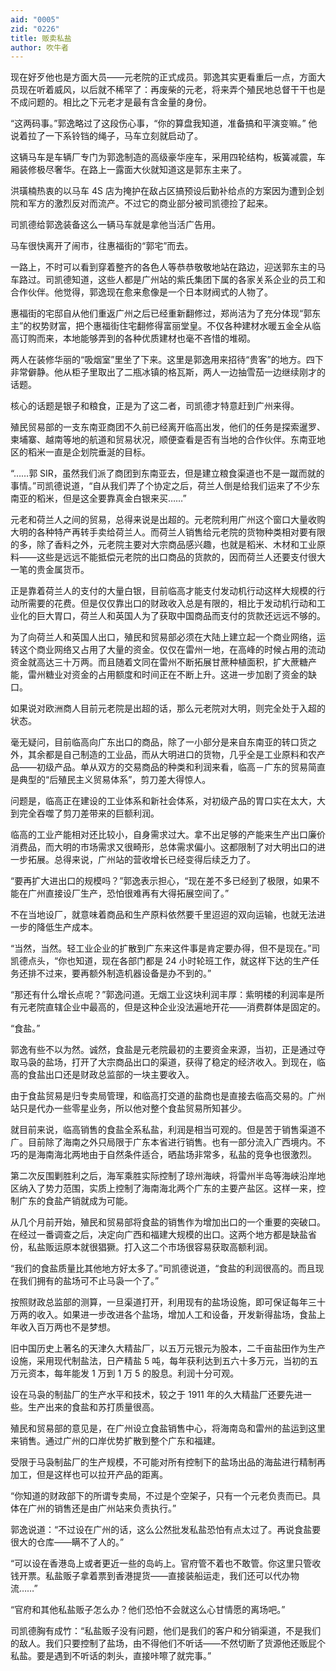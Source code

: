 ```yaml
---
aid: "0005"
zid: "0226"
title: 贩卖私盐
author: 吹牛者
---
```


现在好歹他也是方面大员——元老院的正式成员。郭逸其实更看重后一点，方面大员现在听着威风，以后就不稀罕了：再废柴的元老，将来弄个殖民地总督干干也是不成问题的。相比之下元老才是最有含金量的身份。

“这两码事。”郭逸略过了这段伤心事，“你的算盘我知道，准备搞和平演变嘛。” 他说着拉了一下系铃铛的绳子，马车立刻就启动了。

这辆马车是车辆厂专门为郭逸制造的高级豪华座车，采用四轮结构，板簧减震，车厢装修极尽奢华。在路上一露面大伙就知道这是郭东主来了。

洪璜楠热衷的以马车 4S 店为掩护在敌占区搞预设后勤补给点的方案因为遭到企划院和军方的激烈反对而流产。不过它的商业部分被司凯德捡了起来。

司凯德给郭逸装备这么一辆马车就是拿他当活广告用。

马车很快离开了闹市，往惠福街的“郭宅”而去。

一路上，不时可以看到穿着整齐的各色人等恭恭敬敬地站在路边，迎送郭东主的马车路过。司凯德知道，这些人都是广州站的紫氏集团下属的各家关系企业的员工和合作伙伴。他觉得，郭逸现在愈来愈像是一个日本财阀式的人物了。

惠福街的宅邸自从他们重返广州之后已经重新翻修过，郑尚洁为了充分体现“郭东主”的权势财富，把个惠福街住宅翻修得富丽堂皇。不仅各种建材水暖五金全从临高订购而来，本地能够弄到的各种优质建材也毫不吝惜的堆砌。

两人在装修华丽的“吸烟室”里坐了下来。这里是郭逸用来招待“贵客”的地方。四下非常僻静。他从柜子里取出了二瓶冰镇的格瓦斯，两人一边抽雪茄一边继续刚才的话题。

核心的话题是银子和粮食，正是为了这二者，司凯德才特意赶到广州来得。

殖民贸易部的一支东南亚商团不久前已经离开临高出发，他们的任务是探索暹罗、柬埔寨、越南等地的航道和贸易状况，顺便查看是否有当地的合作伙伴。东南亚地区的稻米一直是企划院垂涎的目标。

“……郭 SIR，虽然我们派了商团到东南亚去，但是建立粮食渠道也不是一蹴而就的事情。”司凯德说道，“自从我们弄了个协定之后，荷兰人倒是给我们运来了不少东南亚的稻米，但是这全要靠真金白银来买……”

元老和荷兰人之间的贸易，总得来说是出超的。元老院利用广州这个窗口大量收购大明的各种特产再转手卖给荷兰人。而荷兰人销售给元老院的货物种类相对要有限的多，除了香料之外，元老院主要对大宗商品感兴趣，也就是稻米、木材和工业原料——这些是远远不能抵偿元老院的出口商品的货款的，因而荷兰人还要支付很大一笔的贵金属货币。

正是靠着荷兰人的支付的大量白银，目前临高才能支付发动机行动这样大规模的行动所需要的花费。但是仅仅靠出口的财政收入总是有限的，相比于发动机行动和工业化的巨大胃口，荷兰人和英国人为了获取中国商品而支付的货款还远远不够的。

为了向荷兰人和英国人出口，殖民和贸易部必须在大陆上建立起一个商业网络，运转这个商业网络又占用了大量的资金。仅仅在雷州一地，在高峰的时候占用的流动资金就高达三十万两。而且随着文同在雷州不断拓展甘蔗种植面积，扩大蔗糖产能，雷州糖业对资金的占用额度和时间正在不断上升。这进一步加剧了资金的缺口。

如果说对欧洲商人目前元老院是出超的话，那么元老院对大明，则完全处于入超的状态。

毫无疑问，目前临高向广东出口的商品，除了一小部分是来自东南亚的转口货之外，其余都是自己制造的工业品，而从大明进口的货物，几乎全是工业原料和农产品——初级产品。单从双方的交易商品的种类和利润来看，临高－广东的贸易简直是典型的“后殖民主义贸易体系”，剪刀差大得惊人。

问题是，临高正在建设的工业体系和新社会体系，对初级产品的胃口实在太大，大到完全吞噬了剪刀差带来的巨额利润。

临高的工业产能相对还比较小，自身需求过大。拿不出足够的产能来生产出口廉价消费品，而大明的市场需求又很畸形，总体需求偏小。这都限制了对大明出口的进一步拓展。总得来说，广州站的营收增长已经变得后续乏力了。

“要再扩大进出口的规模吗？”郭逸表示担心，“现在差不多已经到了极限，如果不能在广州直接设厂生产，恐怕很难再有大得拓展空间了。”

不在当地设厂，就意味着商品和生产原料依然要千里迢迢的双向运输，也就无法进一步的降低生产成本。

“当然，当然。轻工业企业的扩散到广东来这件事是肯定要办得，但不是现在。”司凯德点头，“你也知道，现在各部门都是 24 小时轮班工作，就这样下达的生产任务还排不过来，要再额外制造机器设备是办不到的。”

“那还有什么增长点呢？”郭逸问道。无烟工业这块利润丰厚：紫明楼的利润率是所有元老院直辖企业中最高的，但是这种企业没法遍地开花——消费群体是固定的。

“食盐。”

郭逸有些不以为然。诚然，食盐是元老院最初的主要资金来源，当初，正是通过夺取马袅的盐场，打开了大宗商品出口的渠道，获得了稳定的经济收入。到现在，临高的食盐出口还是财政总监部的一块主要收入。

由于食盐贸易是归专卖局管理，和临高打交道的盐商也是直接去临高交易的。广州站只是代办一些零星业务，所以他对整个食盐贸易所知甚少。

就目前来说，临高销售的食盐全系私盐，利润是相当可观的。但是苦于销售渠道不广。目前除了海南之外只局限于广东本省进行销售。也有一部分流入广西境内。不巧的是海南海北两地由于自然条件适合，晒盐场非常多，私盐的竞争也很激烈。

第二次反围剿胜利之后，海军乘胜实际控制了琼州海峡，将雷州半岛等海峡沿岸地区纳入了势力范围，实质上控制了海南海北两个广东的主要产盐区。这样一来，控制广东的食盐产销就成为可能。

从几个月前开始，殖民和贸易部将食盐的销售作为增加出口的一个重要的突破口。在经过一番调查之后，决定向广西和福建大规模的出口。这两个地方都是缺盐省份，私盐贩运原本就很猖獗。打入这二个市场很容易获取高额利润。

“我们的食盐质量比其他地方好太多了。”司凯德说道，“食盐的利润很高的。而且现在我们拥有的盐场可不止马袅一个了。”

按照财政总监部的测算，一旦渠道打开，利用现有的盐场设施，即可保证每年三十万两的收入。如果进一步改进各个盐场，增加人工和设备，开发新得盐场，食盐上年收入百万两也不是梦想。

旧中国历史上著名的天津久大精盐厂，以五万元银元为股本，二千亩盐田作为生产设施，采用现代制盐法，日产精盐 5 吨，每年获利达到五六十多万元，当初的五万元资本，每年能发 1 万到 1 万 5 的股息。利润十分可观。

设在马袅的制盐厂的生产水平和技术，较之于 1911 年的久大精盐厂还要先进一些。生产出来的食盐和苏打质量很高。

殖民和贸易部的意见是，在广州设立食盐销售中心，将海南岛和雷州的盐运到这里来销售。通过广州的口岸优势扩散到整个广东和福建。

受限于马袅制盐厂的生产规模，不可能对所有控制下的盐场出品的海盐进行精制再加工，但是这样也可以拉开产品的距离。

“你知道的财政部下的所谓专卖局，不过是个空架子，只有一个元老负责而已。具体在广州的销售还是由广州站来负责执行。”

郭逸说道：“不过设在广州的话，这么公然批发私盐恐怕有点太过了。再说食盐要很大的仓库——瞒不了人的。”

“可以设在香港岛上或者更近一些的岛屿上。官府管不着也不敢管。你这里只管收钱开票。私盐贩子拿着票到香港提货——直接装船运走，我们还可以代办物流……”

“官府和其他私盐贩子怎么办？他们恐怕不会就这么心甘情愿的离场吧。”

司凯德胸有成竹：“私盐贩子没有问题，他们是我们的客户和分销渠道，不是我们的敌人。我们只要控制了盐场，由不得他们不听话——不然切断了货源他还贩屁个私盐。要是遇到不听话的刺头，直接咔嚓了就完事。”
